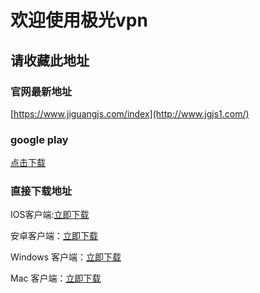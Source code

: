 # 欢迎使用极光vpn
## 请收藏此地址

### 官网最新地址
[https://www.jiguangjs.com/index](http://www.jgjs1.com/)
### google play
[点击下载](https://play.google.com/store/apps/details?id=com.isk.first.accelerator)

### 直接下载地址

IOS客户端:[立即下载](https://www.jiguangjsq.com/company/1.html)

安卓客户端：[立即下载](https://www.jiguangjsq.com/resource/moren_jg.apk)

Windows 客户端：[立即下载](https://www.jiguangjsq.com/resource/jiguang_setup.exe)

Mac 客户端：[立即下载](https://www.jiguangjsq.com/resource/jiguang_setup.dmg)
